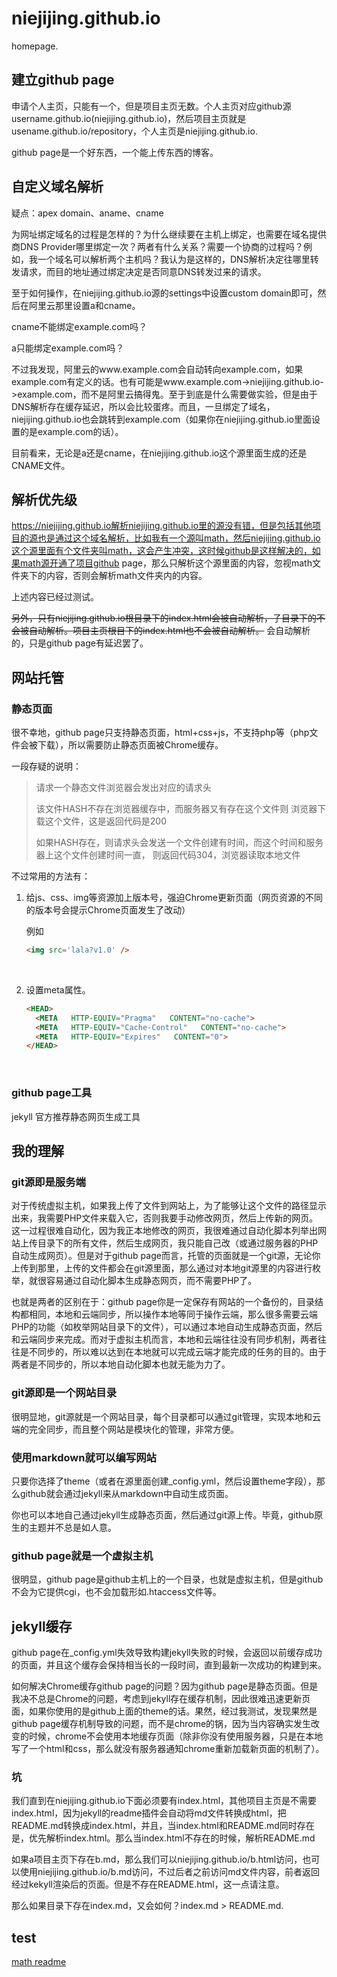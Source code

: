 # niejijing.github.io
homepage.

## 建立github page

申请个人主页，只能有一个，但是项目主页无数。个人主页对应github源username.github.io(niejijing.github.io)，然后项目主页就是usename.github.io/repository，个人主页是niejijing.github.io.

github page是一个好东西，一个能上传东西的博客。

## 自定义域名解析

疑点：apex domain、aname、cname

为网址绑定域名的过程是怎样的？为什么继续要在主机上绑定，也需要在域名提供商DNS Provider哪里绑定一次？两者有什么关系？需要一个协商的过程吗？例如，我一个域名可以解析两个主机吗？我认为是这样的，DNS解析决定往哪里转发请求，而目的地址通过绑定决定是否同意DNS转发过来的请求。

至于如何操作，在niejijing.github.io源的settings中设置custom domain即可，然后在阿里云那里设置a和cname。

cname不能绑定example.com吗？

a只能绑定example.com吗？

不过我发现，阿里云的www.example.com会自动转向example.com，如果example.com有定义的话。也有可能是www.example.com->niejijing.github.io->example.com，而不是阿里云搞得鬼。至于到底是什么需要做实验，但是由于DNS解析存在缓存延迟，所以会比较蛋疼。而且，一旦绑定了域名，niejijing.github.io也会跳转到example.com（如果你在niejijing.github.io里面设置的是example.com的话）。

目前看来，无论是a还是cname，在niejijing.github.io这个源里面生成的还是CNAME文件。

## 解析优先级

https://niejijing.github.io解析niejijing.github.io里的源没有错，但是包括其他项目的源也是通过这个域名解析，比如我有一个源叫math，然后niejijing.github.io这个源里面有个文件夹叫math，这会产生冲突，这时候github是这样解决的，如果math源开通了项目github page，那么只解析这个源里面的内容，忽视math文件夹下的内容，否则会解析math文件夹内的内容。

上述内容已经过测试。

~~另外，只有niejijing.github.io根目录下的index.html会被自动解析，子目录下的不会被自动解析。项目主页根目下的index.html也不会被自动解析。~~   会自动解析的，只是github page有延迟罢了。

## 网站托管

### 静态页面

很不幸地，github page只支持静态页面，html+css+js，不支持php等（php文件会被下载），所以需要防止静态页面被Chrome缓存。

一段存疑的说明：

> 请求一个静态文件浏览器会发出对应的请求头
>
> 该文件HASH不存在浏览器缓存中，而服务器又有存在这个文件则 浏览器下载这个文件，这是返回代码是200
>
> 如果HASH存在，则请求头会发送一个文件创建有时间，而这个时间和服务器上这个文件创建时间一直， 则返回代码304，浏览器读取本地文件

不过常用的方法有：

1. 给js、css、img等资源加上版本号，强迫Chrome更新页面（网页资源的不同的版本号会提示Chrome页面发生了改动）

   例如

   ```html
   <img src='lala?v1.0' />
   ```

   ​


1. 设置meta属性。

   ```html
   <HEAD>    
     <META   HTTP-EQUIV="Pragma"   CONTENT="no-cache">    
     <META   HTTP-EQUIV="Cache-Control"   CONTENT="no-cache">    
     <META   HTTP-EQUIV="Expires"   CONTENT="0">    
   </HEAD>  
   ```

   ​

### github page工具

jekyll 官方推荐静态网页生成工具



## 我的理解

### git源即是服务端

对于传统虚拟主机，如果我上传了文件到网站上，为了能够让这个文件的路径显示出来，我需要PHP文件来载入它，否则我要手动修改网页，然后上传新的网页。这一过程很难自动化，因为我正本地修改的网页，我很难通过自动化脚本列举出网站上传目录下的所有文件，然后生成网页，我只能自己改（或通过服务器的PHP自动生成网页）。但是对于github page而言，托管的页面就是一个git源，无论你上传到那里，上传的文件都会在git源里面，那么通过对本地git源里的内容进行枚举，就很容易通过自动化脚本生成静态网页，而不需要PHP了。

也就是两者的区别在于：github page你是一定保存有网站的一个备份的，目录结构都相同，本地和云端同步，所以操作本地等同于操作云端，那么很多需要云端PHP的功能（如枚举网站目录下的文件），可以通过本地自动生成静态页面，然后和云端同步来完成。而对于虚拟主机而言，本地和云端往往没有同步机制，两者往往是不同步的，所以难以达到在本地就可以完成云端才能完成的任务的目的。由于两者是不同步的，所以本地自动化脚本也就无能为力了。

### git源即是一个网站目录

很明显地，git源就是一个网站目录，每个目录都可以通过git管理，实现本地和云端的完全同步，而且整个网站是模块化的管理，非常方便。

### 使用markdown就可以编写网站

只要你选择了theme（或者在源里面创建_config.yml，然后设置theme字段），那么github就会通过jekyll来从markdown中自动生成页面。

你也可以本地自己通过jekyll生成静态页面，然后通过git源上传。毕竟，github原生的主题并不总是如人意。

### github page就是一个虚拟主机

很明显，github page是github主机上的一个目录，也就是虚拟主机，但是github不会为它提供cgi，也不会加载形如.htaccess文件等。

## jekyll缓存

github page在_config.yml失效导致构建jekyll失败的时候，会返回以前缓存成功的页面，并且这个缓存会保持相当长的一段时间，直到最新一次成功的构建到来。

如何解决Chrome缓存github page的问题？因为github page是静态页面。但是我决不总是Chrome的问题，考虑到jekyll存在缓存机制，因此很难迅速更新页面，如果你使用的是github上面的theme的话。果然，经过我测试，发现果然是github page缓存机制导致的问题，而不是chrome的锅，因为当内容确实发生改变的时候，chrome不会使用本地缓存页面（除非你没有使用服务器，只是在本地写了一个html和css，那么就没有服务器通知chrome重新加载新页面的机制了）。

### 坑

我们直到在niejijing.github.io下面必须要有index.html，其他项目主页是不需要index.html，因为jekyll的readme插件会自动将md文件转换成html，把README.md转换成index.html，并且，当index.html和README.md同时存在是，优先解析index.html。那么当index.html不存在的时候，解析README.md

如果a项目主页下存在b.md，那么我们可以niejijing.github.io/b.html访问，也可以使用niejijing.github.io/b.md访问，不过后者之前访问md文件内容，前者返回经过kekyll渲染后的页面。但是不存在README.html，这一点请注意。

那么如果目录下存在index.md，又会如何？index.md > README.md.





## test

[math readme](math/README.md)